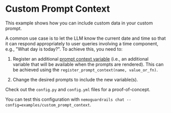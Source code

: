 # Custom Prompt Context

This example shows how you can include custom data in your custom prompt.

A common use case is to let the LLM know the current date and time so that it can respond appropriately to user queries involving a time component, e.g., "What day is today?". To achieve this, you need to:

1. Register an additional [prompt context variable](../../../docs/user_guide/advanced/prompt-customization.md#prompt-variables) (i.e., an additional variable that will be available when the prompts are rendered). This can be achieved using the `register_prompt_context(name, value_or_fn)`.

2. Change the desired prompts to include the new variable(s).

Check out the `config.py` and `config.yml` files for a proof-of-concept.

You can test this configuration with `nemoguardrails chat --config=examples/custom_prompt_context`.
